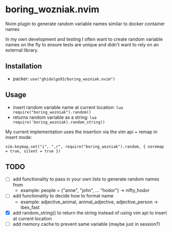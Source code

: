 # boring_wozniak.nvim

Nvim plugin to generate random variable names similar to docker container names

In my own development and testing I often want to create random variable names on the fly to ensure
tests are unique and didn't want to rely on an external library.

## Installation

- packer: `use("ghidalgo93/boring_wozniak.nvim")`

## Usage

- insert random variable name at current location: `lua require("boring_wozniak").random()`
- returns random variable as a string: `lua require('boring_wozniak).random_string()`

My current implementation uses the insertion via the vim api + remap in insert mode:

```
vim.keymap.set("i", ",r", require("boring_wozniak").random, { noremap = true, silent = true })
```

## TODO

- [ ] add functionality to pass in your own lists to generate random names from
  - example: people = {"anne", "john", ... "hodor"} -> nifty_hodor
- [ ] add functionality to decide how to format name
  - example: adjective_animal, animal_adjective, adjective_person -> ibex_fast
- [x] add random_string() to return the string instead of using vim api to insert at current location
- [ ] add memory cache to prevent same variable (maybe just in session?)
